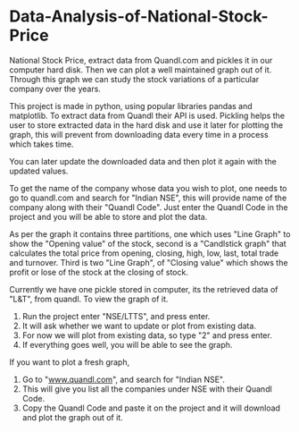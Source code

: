 # Data-Analysis-of-National-Stock-Price
National Stock Price, extract data from Quandl.com and pickles it in our computer hard disk. Then we can plot a well maintained graph out of it. Through this graph we can study the stock variations of a particular company over the years.

This project is made in python, using popular libraries pandas and matplotlib. To extract data from Quandl their API is used. Pickling helps the user to store extracted data in the hard disk and use it later for plotting the graph, this will prevent from downloading data every time in a process which takes time.

You can later update the downloaded data and then plot it again with the updated values.

To get the name of the company whose data you wish to plot, one needs to go to quandl.com and search for "Indian NSE", this will provide name of the company along with their "Quandl Code". Just enter the Quandl Code in the project and you will be able to store and plot the data.

As per the graph it contains three partitions, one which uses "Line Graph" to show the "Opening value" of the stock, second is a "Candlstick graph" that calculates the total price from opening, closing, high, low, last, total trade and turnover. Third is two "Line Graph", of "Closing value" which shows the profit or lose of the stock at the closing of stock. 

Currently we have one pickle stored in computer, its the retrieved data of "L&T", from quandl. 
To view the graph of it. 
1. Run the project enter "NSE/LTTS", and press enter. 
2. It will ask whether we want to update or plot from existing data.
3. For now we will plot from existing data, so type "2" and press enter.
4. If everything goes well, you will be able to see the graph.

If you want to plot a fresh graph, 
1. Go to "www.quandl.com", and search for "Indian NSE".
2. This will give you list all the companies under NSE with their Quandl Code.
3. Copy the Quandl Code and paste it on the project and it will download and plot the graph out of it.
